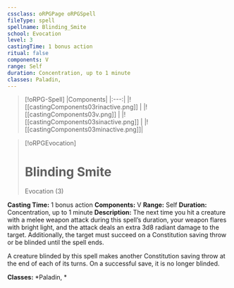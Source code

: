 ```yaml
---
cssclass: oRPGPage oRPGSpell
fileType: spell
spellname: Blinding_Smite
school: Evocation
level: 3
castingTime: 1 bonus action
ritual: false
components: V
range: Self
duration: Concentration, up to 1 minute
classes: Paladin,
---
```

> [!oRPG-Spell]
> |Components|
> |:---:|
> |![[castingComponents03rinactive.png]] |
> |![[castingComponents03v.png]] |
> |![[castingComponents03sinactive.png]] |
> |![[castingComponents03minactive.png]]|

> [!oRPGEvocation]
>#  Blinding Smite
> Evocation  (3)

**Casting Time:** 1 bonus action
**Components:** V
**Range:** Self
**Duration:**  Concentration, up to 1 minute
**Description:**
The next time you hit a creature with a melee weapon attack during this spell’s duration, your weapon flares with bright light, and the attack deals an extra 3d8 radiant damage to the target. Additionally, the target must succeed on a Constitution saving throw or be blinded until the spell ends.



 A creature blinded by this spell makes another Constitution saving throw at the end of each of its turns. On a successful save, it is no longer blinded.



**Classes:**  *Paladin, *


